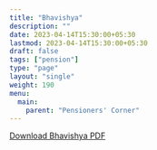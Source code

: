 ```yaml
---
title: "Bhavishya"
description: ""
date: 2023-04-14T15:30:00+05:30
lastmod: 2023-04-14T15:30:00+05:30
draft: false
tags: ["pension"]
type: "page"
layout: "single"
weight: 190
menu:
  main:
    parent: "Pensioners' Corner"
---
```


[Download Bhavishya PDF](/files/pension/bhavishya.pdf)
